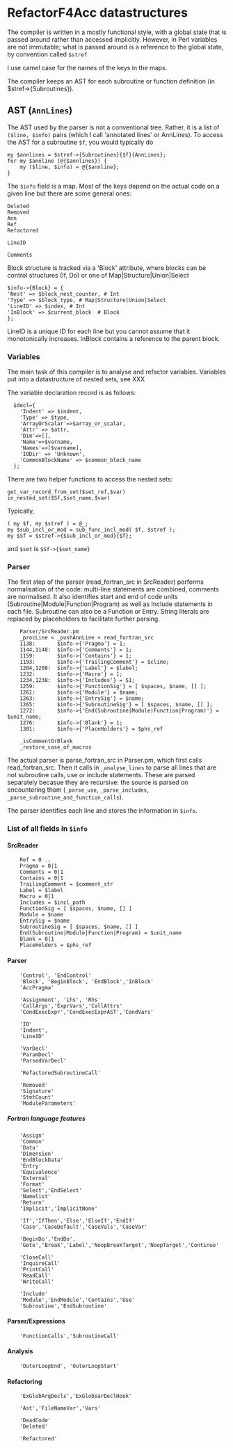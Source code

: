 
# RefactorF4Acc datastructures

The compiler is written in a mostly functional style, with a global state that is passed around rather than accessed implicitly. However, in Perl variables are not immutable; what is passed around is a reference to the global state, by convention called `$stref`.

I use camel case for the names of the keys in the maps. 

The compiler keeps an AST for each subroutine or function definition (in $stref->{Subroutines}).

## AST (`AnnLines`)

The AST used by the parser is not a conventional tree. Rather, it is a list of `($line, $info)` pairs (which I call 'annotated lines' or AnnLines). To access the AST for a subroutine `$f`, you would typically do

	my $annlines = $stref->{Subroutines}{$f}{AnnLines};
	for my $annline (@{$annlines}) {
		my ($line, $info) = @{$annline};
	}

The `$info` field is a map. Most of the keys depend on the actual code on a given line but there are some general ones:

    Deleted
    Removed
    Ann
    Ref
    Refactored

    LineID

    Comments

Block structure is tracked via a 'Block' attribute, where blocks can be control structures (If, Do) or one of Map|Structure|Union|Select 

    $info->{Block} = { 
    'Nest' => $block_nest_counter, # Int
    'Type' => $block_type, # Map|Structure|Union|Select
    'LineID' => $index, # Int
    'InBlock' => $current_block  # Block
    };

LineID is a unique ID for each line but you cannot assume that it monotonically increases. InBlock contains a reference to the parent block.

### Variables

The main task of this compiler is to analyse and refactor variables. Variables put into a datastructure of nested sets, see XXX

The variable declaration record is as follows:

      $decl={
        'Indent' => $indent,
        'Type' => $type,
        'ArrayOrScalar'=>$array_or_scalar,
        'Attr' => $attr,
        'Dim'=>[],
        'Name'=>$varname,
        'Names'=>[$varname],
        'IODir' => 'Unknown',
        'CommonBlockName' => $common_block_name
      };		

There are two helper functions to access the nested sets:

    get_var_record_from_set($set_ref,$var)
    in_nested_set($Sf,$set_name,$var)

Typically,

	( my $f, my $stref ) = @_;
	my $sub_incl_or_mod = sub_func_incl_mod( $f, $stref );
	my $Sf = $stref->{$sub_incl_or_mod}{$f};

and `$set` is `$Sf->{$set_name}`

### Parser

The first step of the parser (read_fortran_src in SrcReader) performs normalisation of the code: multi-line statements are combined, comments are normalised. It also identifies start and end of code units (Subroutine|Module|Function|Program) as well as Include statements in each file. Subroutine can also be a Function or Entry.
String literals are replaced by placeholders to facilitate further parsing.

        Parser/SrcReader.pm
        _procLine < _pushAnnLine < read_fortran_src
        1138:		$info->{'Pragma'} = 1;		
        1144,1148:  $info->{'Comments'} = 1;
        1159:		$info->{'Contains'} = 1;       
        1193:       $info->{'TrailingComment'} = $cline; 
        1204,1208:  $info->{'Label'} = $label;
        1232:		$info->{'Macro'} = 1;	
        1234,1238:  $info->{'Includes'} = $1;
        1259:       $info->{'FunctionSig'} = [ $spaces, $name, [] ];
        1261:       $info->{'Module'} = $name;
        1263:       $info->{'EntrySig'} = $name;                
        1265:       $info->{'SubroutineSig'} = [ $spaces, $name, [] ];
        1272:		$info->{'End(Subroutine|Module|Function|Program)'} = $unit_name; 
        1276:       $info->{'Blank'} = 1;            
        1301:       $info->{'PlaceHolders'} = $phs_ref

        _isCommentOrBlank
        _restore_case_of_macros

The actual parser is parse_fortran_src in Parser.pm, which first calls read_fortran_src. 
Then it calls in `_analyse_lines` to parse all lines that are not subroutine calls, use or include statements. These are parsed separately becasue they are recursive: the source is parsed on encountering them (`_parse_use`, `_parse_includes`, `_parse_subroutine_and_function_calls`).

The parser identifies each line and stores the information in `$info`.

### List of all fields in `$info`


#### SrcReader

        Ref = 0 ..
        Pragma = 0|1	
        Comments = 0|1
        Contains = 0|1      
        TrailingComment = $comment_str
        Label = $label
        Macro = 0|1
        Includes = $incl_path
        FunctionSig = [ $spaces, $name, [] ]
        Module = $name
        EntrySig = $name                
        SubroutineSig = [ $spaces, $name, [] ]
        End(Subroutine|Module|Function|Program) = $unit_name 
        Blank = 0|1
        PlaceHolders = $phs_ref

#### Parser

        'Control', 'EndControl'
        'Block', 'BeginBlock', 'EndBlock','InBlock'
        'AccPragma'        
        
        'Assignment', 'Lhs', 'Rhs'
        'CallArgs','ExprVars','CallAttrs'       
        'CondExecExpr','CondExecExprAST','CondVars'
        
        'IO'        
        'Indent',        
        'LineID'
        
        'VarDecl'        
        'ParamDecl'
        'ParsedVarDecl'

        'RefactoredSubroutineCall'
        
        'Removed'
        'Signature'
        'StmtCount'        
        'ModuleParameters'

##### Fortran language features

        'Assign'
        'Common'                
        'Data'
        'Dimension'        
        'EndBlockData'
        'Entry'
        'Equivalence'
        'External'
        'Format'
        'Select','EndSelect'
        'Namelist'
        'Return'
        'Implicit','ImplicitNone'
        
        'If','IfThen','Else','ElseIf','EndIf'
        'Case','CaseDefault','CaseVals','CaseVar'
        
        'BeginDo','EndDo',
        'Goto','Break','Label','NoopBreakTarget','NoopTarget','Continue'
        
        'CloseCall'        
        'InquireCall'         
        'PrintCall'
        'ReadCall'
        'WriteCall'        
        
        'Include'
        'Module','EndModule','Contains','Use'
        'Subroutine','EndSubroutine'

#### Parser/Expressions
        'FunctionCalls','SubroutineCall'
        
#### Analysis

        'OuterLoopEnd', 'OuterLoopStart'

#### Refactoring

        'ExGlobArgDecls','ExGlobVarDeclHook'
        
        'Ast','FileNameVar','Vars'
        
        'DeadCode'
        'Deleted'
        
        'Refactored'
        



```

```
